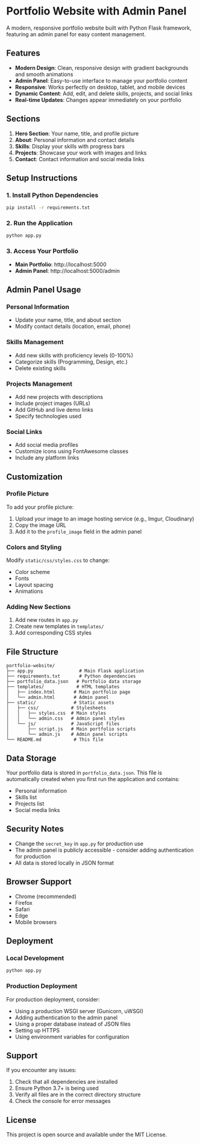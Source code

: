 # Portfolio Website with Admin Panel

A modern, responsive portfolio website built with Python Flask framework, featuring an admin panel for easy content management.

## Features

- **Modern Design**: Clean, responsive design with gradient backgrounds and smooth animations
- **Admin Panel**: Easy-to-use interface to manage your portfolio content
- **Responsive**: Works perfectly on desktop, tablet, and mobile devices
- **Dynamic Content**: Add, edit, and delete skills, projects, and social links
- **Real-time Updates**: Changes appear immediately on your portfolio

## Sections

1. **Hero Section**: Your name, title, and profile picture
2. **About**: Personal information and contact details
3. **Skills**: Display your skills with progress bars
4. **Projects**: Showcase your work with images and links
5. **Contact**: Contact information and social media links

## Setup Instructions

### 1. Install Python Dependencies

```bash
pip install -r requirements.txt
```

### 2. Run the Application

```bash
python app.py
```

### 3. Access Your Portfolio

- **Main Portfolio**: http://localhost:5000
- **Admin Panel**: http://localhost:5000/admin

## Admin Panel Usage

### Personal Information
- Update your name, title, and about section
- Modify contact details (location, email, phone)

### Skills Management
- Add new skills with proficiency levels (0-100%)
- Categorize skills (Programming, Design, etc.)
- Delete existing skills

### Projects Management
- Add new projects with descriptions
- Include project images (URLs)
- Add GitHub and live demo links
- Specify technologies used

### Social Links
- Add social media profiles
- Customize icons using FontAwesome classes
- Include any platform links

## Customization

### Profile Picture
To add your profile picture:
1. Upload your image to an image hosting service (e.g., Imgur, Cloudinary)
2. Copy the image URL
3. Add it to the `profile_image` field in the admin panel

### Colors and Styling
Modify `static/css/styles.css` to change:
- Color scheme
- Fonts
- Layout spacing
- Animations

### Adding New Sections
1. Add new routes in `app.py`
2. Create new templates in `templates/`
3. Add corresponding CSS styles

## File Structure

```
portfolio-website/
├── app.py                 # Main Flask application
├── requirements.txt       # Python dependencies
├── portfolio_data.json   # Portfolio data storage
├── templates/            # HTML templates
│   ├── index.html       # Main portfolio page
│   └── admin.html       # Admin panel
├── static/              # Static assets
│   ├── css/            # Stylesheets
│   │   ├── styles.css  # Main styles
│   │   └── admin.css   # Admin panel styles
│   └── js/             # JavaScript files
│       ├── script.js   # Main portfolio scripts
│       └── admin.js    # Admin panel scripts
└── README.md            # This file
```

## Data Storage

Your portfolio data is stored in `portfolio_data.json`. This file is automatically created when you first run the application and contains:

- Personal information
- Skills list
- Projects list
- Social media links

## Security Notes

- Change the `secret_key` in `app.py` for production use
- The admin panel is publicly accessible - consider adding authentication for production
- All data is stored locally in JSON format

## Browser Support

- Chrome (recommended)
- Firefox
- Safari
- Edge
- Mobile browsers

## Deployment

### Local Development
```bash
python app.py
```

### Production Deployment
For production deployment, consider:
- Using a production WSGI server (Gunicorn, uWSGI)
- Adding authentication to the admin panel
- Using a proper database instead of JSON files
- Setting up HTTPS
- Using environment variables for configuration

## Support

If you encounter any issues:
1. Check that all dependencies are installed
2. Ensure Python 3.7+ is being used
3. Verify all files are in the correct directory structure
4. Check the console for error messages

## License

This project is open source and available under the MIT License. 
